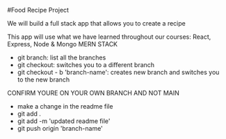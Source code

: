 #Food Recipe Project

We will build a full stack app that allows you to create a recipe 

This app will use what we have learned throughout our courses: React, Express, Node & Mongo MERN STACK


- git branch: list all the branches
- git checkout: switches you to a different branch
- git checkout - b 'branch-name': creates new branch and switches you to the new branch


CONFIRM YOURE ON YOUR OWN BRANCH AND NOT MAIN
- make a change in the readme file
- git add .
- git add -m 'updated readme file'
- git push origin 'branch-name'

